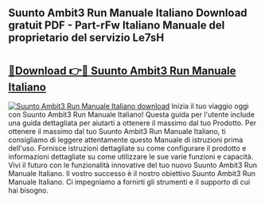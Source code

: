 ## Suunto Ambit3 Run Manuale Italiano Download gratuit PDF - Part-rFw Italiano Manuale del proprietario del servizio Le7sH

# <h2><a href="http://dfcea3w.blite.top/?on=Suunto+Ambit3+Run+Manuale+Italiano">🔗Download 👉🔴 Suunto Ambit3 Run Manuale Italiano</a></h2>

[![Suunto Ambit3 Run Manuale Italiano download](https://i.imgur.com/lujVjoI.png)](http://dfcea3w.blite.top/?on=Suunto+Ambit3+Run+Manuale+Italiano)
Inizia il tuo viaggio oggi con Suunto Ambit3 Run Manuale Italiano! Questa guida per l'utente include una guida dettagliata per aiutarti a ottenere il massimo dal tuo Prodotto. Per ottenere il massimo dal tuo Suunto Ambit3 Run Manuale Italiano, ti consigliamo di leggere attentamente questo Manuale di istruzioni prima dell'uso. Fornisce istruzioni dettagliate su come configurare il prodotto e informazioni dettagliate su come utilizzare le sue varie funzioni e capacità. Vivi il futuro con le funzionalità innovative del tuo nuovo Suunto Ambit3 Run Manuale Italiano. Il vostro successo è il nostro obiettivo Suunto Ambit3 Run Manuale Italiano. Ci impegniamo a fornirti gli strumenti e il supporto di cui hai bisogno.
